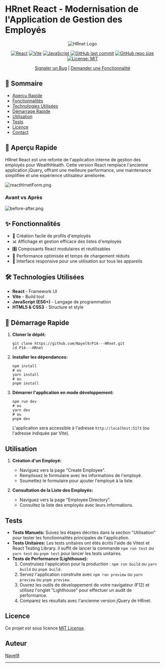 # HRnet React - Modernisation de l'Application de Gestion des Employés

<div align="center">

![HRnet Logo](public/logo/logo.png)

[![React](https://img.shields.io/badge/React-20232A?style=for-the-badge&logo=react&logoColor=61DAFB)](https://reactjs.org/)
[![Vite](https://img.shields.io/badge/Vite-B73BFE?style=for-the-badge&logo=vite&logoColor=FFD62E)](https://vitejs.dev/)
[![JavaScript](https://img.shields.io/badge/JavaScript-323330?style=for-the-badge&logo=javascript&logoColor=F7DF1E)](https://developer.mozilla.org/en-US/docs/Web/JavaScript)
[![GitHub last commit](https://img.shields.io/github/last-commit/Nayel9/P14---HRnet)](https://github.com/Nayel9/P14---HRnet/commits/main)
[![GitHub repo size](https://img.shields.io/github/repo-size/Nayel9/P14---HRnet)](https://github.com/Nayel9/P14---HRnet)
[![License: MIT](https://img.shields.io/badge/License-MIT-yellow.svg)](https://opensource.org/licenses/MIT)

[Signaler un Bug](https://github.com/Nayel9/P14---HRnet/issues) | [Demander une Fonctionnalité](https://github.com/Nayel9/P14---HRnet/issues)

</div>

## 📌 Sommaire
- [Aperçu Rapide](#-aperçu-rapide)
- [Fonctionnalités](#-fonctionnalités)
- [Technologies Utilisées](#-technologies-utilisées)
- [Démarrage Rapide](#-démarrage-rapide)
- [Utilisation](#utilisation)
- [Tests](#tests)
- [Licence](#licence)
- [Contact](#auteur)

## 🚀 Aperçu Rapide

HRnet React est une refonte de l'application interne de gestion des employés pour WealthHealth. Cette version React remplace l'ancienne application jQuery, offrant une meilleure performance, une maintenance simplifiée et une expérience utilisateur améliorée.


![reactHrnetForm.png](public/screenshots/reactHrnetForm.png)

### Avant vs Après


![before-after.png](public/screenshots/before-after.png)


## ✨ Fonctionnalités

- 📝 Création facile de profils d'employés
- 📊 Affichage et gestion efficace des listes d'employés
- 🎛️ Composants React modulaires et réutilisables
- 🚀 Performance optimisée et temps de chargement réduits
- 📱 Interface responsive pour une utilisation sur tous les appareils

## 🛠 Technologies Utilisées

- **React** - Framework UI
- **Vite** - Build tool
- **JavaScript (ES6+)** - Langage de programmation
- **HTML5 & CSS3** - Structure et style

## 🏁 Démarrage Rapide

1.  **Cloner le dépôt:**

    ```
    git clone https://github.com/Nayel9/P14---HRnet.git
    cd P14---HRnet
    ```
2.  **Installer les dépendances:**

    ```
    npm install
    # ou
    yarn install
    # ou
    pnpm install
    ```
3.  **Démarrer l'application en mode développement:**

    ```
    npm run dev
    # ou
    yarn dev
    # ou
    pnpm dev
    ```

    L'application sera accessible à l'adresse `http://localhost:5173` (ou l'adresse indiquée par Vite).


## Utilisation

1.  **Création d'un Employé:**

    *   Naviguez vers la page "Create Employee".
    *   Remplissez le formulaire avec les informations de l'employé.
    *   Soumettez le formulaire pour ajouter l'employé à la liste.

2.  **Consultation de la Liste des Employés:**

    *   Naviguez vers la page "Employee Directory".
    *   Consultez la liste des employés avec leurs informations.

## Tests

*   **Tests Manuels:** Suivez les étapes décrites dans la section "Utilisation" pour tester les fonctionnalités principales de l'application.
*   **Tests Unitaires:** Les tests unitaires ont étés écrits l'aide de Vitest et React Testing Library.
il suffit de lancer la commande `npm run test` ou `yarn test` ou `pnpm test` pour lancer les tests unitaires.
*   **Tests de Performance (Lighthouse):**
    1.  Construisez l'application pour la production : `npm run build` ou `yarn build` ou `pnpm build`.
    2.  Servez l'application construite avec `npm run preview` ou `yarn preview` ou `pnpm preview`.
    3.  Ouvrez les outils de développement de votre navigateur (F12) et utilisez l'onglet "Lighthouse" pour effectuer un audit de performance.
    4.  Comparez les résultats avec l'ancienne version jQuery de HRnet.


## Licence

Ce projet est sous licence [MIT License](LICENSE).

## Auteur

[Nayel9](https://github.com/Nayel9)

---
